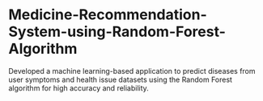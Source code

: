 # Medicine-Recommendation-System-using-Random-Forest-Algorithm
Developed a machine learning-based application to predict diseases from user symptoms and health issue datasets using the Random Forest algorithm for high accuracy and reliability.
